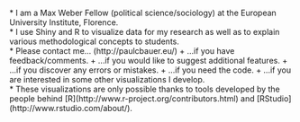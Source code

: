 <br>  
* I am a Max Weber Fellow (political science/sociology) at the European University Institute, Florence.
<br>  
* I use Shiny and R to visualize data for my research as well as to explain various methodological concepts to students.
<br>  
* Please contact me... (http://paulcbauer.eu/)
    + ...if you have feedback/comments.
    + ...if you would like to suggest additional features.
    + ...if you discover any errors or mistakes.
    + ...if you need the code.
    + ...if you are interested in some other visualizations I develop.
<br>    
* These visualizations are only possible thanks to tools developed by the people behind [R](http://www.r-project.org/contributors.html) and [RStudio](http://www.rstudio.com/about/).
